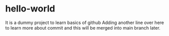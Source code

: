 # hello-world
It is a dummy project to learn basics of github
Adding another line over here to learn more about commit and this will be merged into main branch later.
